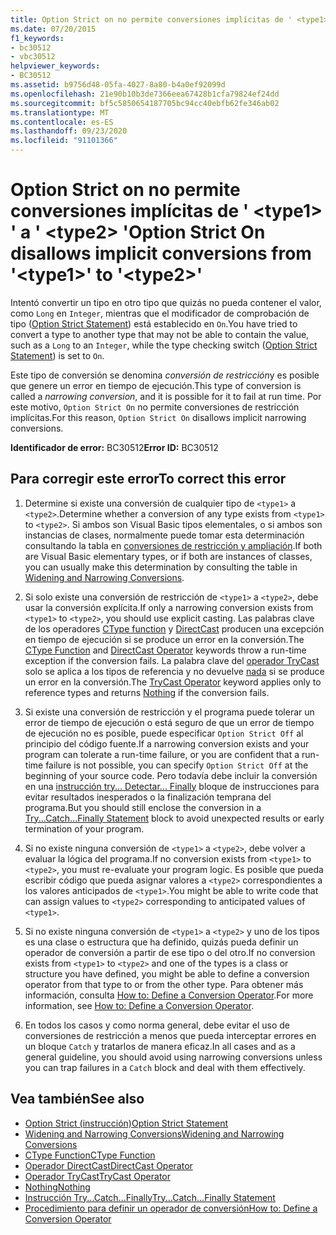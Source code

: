 ```yaml
---
title: Option Strict on no permite conversiones implícitas de ' <type1> ' a ' <type2> '
ms.date: 07/20/2015
f1_keywords:
- bc30512
- vbc30512
helpviewer_keywords:
- BC30512
ms.assetid: b9756d48-05fa-4027-8a80-b4a0ef92099d
ms.openlocfilehash: 21e90b10b3de7366eea67428b1cfa79824ef24dd
ms.sourcegitcommit: bf5c5850654187705bc94cc40ebfb62fe346ab02
ms.translationtype: MT
ms.contentlocale: es-ES
ms.lasthandoff: 09/23/2020
ms.locfileid: "91101366"
---
```

# <a name="option-strict-on-disallows-implicit-conversions-from-type1-to-type2"></a><span data-ttu-id="ebf87-102">Option Strict on no permite conversiones implícitas de ' \<type1> ' a ' \<type2> '</span><span class="sxs-lookup"><span data-stu-id="ebf87-102">Option Strict On disallows implicit conversions from '\<type1>' to '\<type2>'</span></span>

<span data-ttu-id="ebf87-103">Intentó convertir un tipo en otro tipo que quizás no pueda contener el valor, como `Long` en `Integer`, mientras que el modificador de comprobación de tipo ([Option Strict Statement](../language-reference/statements/option-strict-statement.md)) está establecido en `On`.</span><span class="sxs-lookup"><span data-stu-id="ebf87-103">You have tried to convert a type to another type that may not be able to contain the value, such as a `Long` to an `Integer`, while the type checking switch ([Option Strict Statement](../language-reference/statements/option-strict-statement.md)) is set to `On`.</span></span>  
  
 <span data-ttu-id="ebf87-104">Este tipo de conversión se denomina *conversión de restricción*y es posible que genere un error en tiempo de ejecución.</span><span class="sxs-lookup"><span data-stu-id="ebf87-104">This type of conversion is called a *narrowing conversion*, and it is possible for it to fail at run time.</span></span> <span data-ttu-id="ebf87-105">Por este motivo, `Option Strict On` no permite conversiones de restricción implícitas.</span><span class="sxs-lookup"><span data-stu-id="ebf87-105">For this reason, `Option Strict On` disallows implicit narrowing conversions.</span></span>  
  
 <span data-ttu-id="ebf87-106">**Identificador de error:** BC30512</span><span class="sxs-lookup"><span data-stu-id="ebf87-106">**Error ID:** BC30512</span></span>  
  
## <a name="to-correct-this-error"></a><span data-ttu-id="ebf87-107">Para corregir este error</span><span class="sxs-lookup"><span data-stu-id="ebf87-107">To correct this error</span></span>  
  
1. <span data-ttu-id="ebf87-108">Determine si existe una conversión de cualquier tipo de `<type1>` a `<type2>`.</span><span class="sxs-lookup"><span data-stu-id="ebf87-108">Determine whether a conversion of any type exists from `<type1>` to `<type2>`.</span></span> <span data-ttu-id="ebf87-109">Si ambos son Visual Basic tipos elementales, o si ambos son instancias de clases, normalmente puede tomar esta determinación consultando la tabla en [conversiones de restricción y ampliación](../programming-guide/language-features/data-types/widening-and-narrowing-conversions.md).</span><span class="sxs-lookup"><span data-stu-id="ebf87-109">If both are Visual Basic elementary types, or if both are instances of classes, you can usually make this determination by consulting the table in [Widening and Narrowing Conversions](../programming-guide/language-features/data-types/widening-and-narrowing-conversions.md).</span></span>  
  
2. <span data-ttu-id="ebf87-110">Si solo existe una conversión de restricción de `<type1>` a `<type2>`, debe usar la conversión explícita.</span><span class="sxs-lookup"><span data-stu-id="ebf87-110">If only a narrowing conversion exists from `<type1>` to `<type2>`, you should use explicit casting.</span></span> <span data-ttu-id="ebf87-111">Las palabras clave de los operadores [CType function](../language-reference/functions/ctype-function.md) y [DirectCast](../language-reference/operators/directcast-operator.md) producen una excepción en tiempo de ejecución si se produce un error en la conversión.</span><span class="sxs-lookup"><span data-stu-id="ebf87-111">The [CType Function](../language-reference/functions/ctype-function.md) and [DirectCast Operator](../language-reference/operators/directcast-operator.md) keywords throw a run-time exception if the conversion fails.</span></span> <span data-ttu-id="ebf87-112">La palabra clave del [operador TryCast](../language-reference/operators/trycast-operator.md) solo se aplica a los tipos de referencia y no devuelve [nada](../language-reference/nothing.md) si se produce un error en la conversión.</span><span class="sxs-lookup"><span data-stu-id="ebf87-112">The [TryCast Operator](../language-reference/operators/trycast-operator.md) keyword applies only to reference types and returns [Nothing](../language-reference/nothing.md) if the conversion fails.</span></span>  
  
3. <span data-ttu-id="ebf87-113">Si existe una conversión de restricción y el programa puede tolerar un error de tiempo de ejecución o está seguro de que un error de tiempo de ejecución no es posible, puede especificar `Option Strict Off` al principio del código fuente.</span><span class="sxs-lookup"><span data-stu-id="ebf87-113">If a narrowing conversion exists and your program can tolerate a run-time failure, or you are confident that a run-time failure is not possible, you can specify `Option Strict Off` at the beginning of your source code.</span></span> <span data-ttu-id="ebf87-114">Pero todavía debe incluir la conversión en una [instrucción try... Detectar... Finally](../language-reference/statements/try-catch-finally-statement.md) bloque de instrucciones para evitar resultados inesperados o la finalización temprana del programa.</span><span class="sxs-lookup"><span data-stu-id="ebf87-114">But you should still enclose the conversion in a [Try...Catch...Finally Statement](../language-reference/statements/try-catch-finally-statement.md) block to avoid unexpected results or early termination of your program.</span></span>  
  
4. <span data-ttu-id="ebf87-115">Si no existe ninguna conversión de `<type1>` a `<type2>`, debe volver a evaluar la lógica del programa.</span><span class="sxs-lookup"><span data-stu-id="ebf87-115">If no conversion exists from `<type1>` to `<type2>`, you must re-evaluate your program logic.</span></span> <span data-ttu-id="ebf87-116">Es posible que pueda escribir código que pueda asignar valores a `<type2>` correspondientes a los valores anticipados de `<type1>`.</span><span class="sxs-lookup"><span data-stu-id="ebf87-116">You might be able to write code that can assign values to `<type2>` corresponding to anticipated values of `<type1>`.</span></span>  
  
5. <span data-ttu-id="ebf87-117">Si no existe ninguna conversión de `<type1>` a `<type2>` y uno de los tipos es una clase o estructura que ha definido, quizás pueda definir un operador de conversión a partir de ese tipo o del otro.</span><span class="sxs-lookup"><span data-stu-id="ebf87-117">If no conversion exists from `<type1>` to `<type2>` and one of the types is a class or structure you have defined, you might be able to define a conversion operator from that type to or from the other type.</span></span> <span data-ttu-id="ebf87-118">Para obtener más información, consulta [How to: Define a Conversion Operator](../programming-guide/language-features/procedures/how-to-define-a-conversion-operator.md).</span><span class="sxs-lookup"><span data-stu-id="ebf87-118">For more information, see [How to: Define a Conversion Operator](../programming-guide/language-features/procedures/how-to-define-a-conversion-operator.md).</span></span>  
  
6. <span data-ttu-id="ebf87-119">En todos los casos y como norma general, debe evitar el uso de conversiones de restricción a menos que pueda interceptar errores en un bloque `Catch` y tratarlos de manera eficaz.</span><span class="sxs-lookup"><span data-stu-id="ebf87-119">In all cases and as a general guideline, you should avoid using narrowing conversions unless you can trap failures in a `Catch` block and deal with them effectively.</span></span>  
  
## <a name="see-also"></a><span data-ttu-id="ebf87-120">Vea también</span><span class="sxs-lookup"><span data-stu-id="ebf87-120">See also</span></span>

- [<span data-ttu-id="ebf87-121">Option Strict (instrucción)</span><span class="sxs-lookup"><span data-stu-id="ebf87-121">Option Strict Statement</span></span>](../language-reference/statements/option-strict-statement.md)
- [<span data-ttu-id="ebf87-122">Widening and Narrowing Conversions</span><span class="sxs-lookup"><span data-stu-id="ebf87-122">Widening and Narrowing Conversions</span></span>](../programming-guide/language-features/data-types/widening-and-narrowing-conversions.md)
- [<span data-ttu-id="ebf87-123">CType Function</span><span class="sxs-lookup"><span data-stu-id="ebf87-123">CType Function</span></span>](../language-reference/functions/ctype-function.md)
- [<span data-ttu-id="ebf87-124">Operador DirectCast</span><span class="sxs-lookup"><span data-stu-id="ebf87-124">DirectCast Operator</span></span>](../language-reference/operators/directcast-operator.md)
- [<span data-ttu-id="ebf87-125">Operador TryCast</span><span class="sxs-lookup"><span data-stu-id="ebf87-125">TryCast Operator</span></span>](../language-reference/operators/trycast-operator.md)
- [<span data-ttu-id="ebf87-126">Nothing</span><span class="sxs-lookup"><span data-stu-id="ebf87-126">Nothing</span></span>](../language-reference/nothing.md)
- [<span data-ttu-id="ebf87-127">Instrucción Try...Catch...Finally</span><span class="sxs-lookup"><span data-stu-id="ebf87-127">Try...Catch...Finally Statement</span></span>](../language-reference/statements/try-catch-finally-statement.md)
- [<span data-ttu-id="ebf87-128">Procedimiento para definir un operador de conversión</span><span class="sxs-lookup"><span data-stu-id="ebf87-128">How to: Define a Conversion Operator</span></span>](../programming-guide/language-features/procedures/how-to-define-a-conversion-operator.md)
